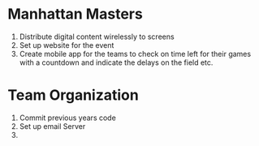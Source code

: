 # Manhattan Masters

1. Distribute digital content wirelessly to screens
2. Set up website for the event
3. Create mobile app for the teams to check on time left for their games with a countdown and indicate the delays on the field etc.

# Team Organization

1. Commit previous years code
2. Set up email Server
3. 
